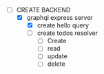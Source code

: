 - [ ] CREATE BACKEND
  * [x] graphql express server
    - [x] create hello query
    - [ ] create todos resolver
      - [ ] Create
      - [ ] read
      - [ ] update
      - [ ] delete